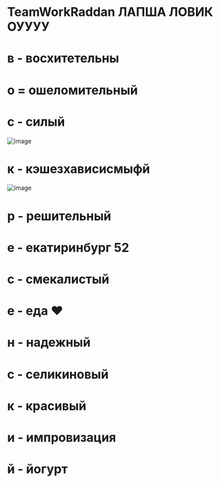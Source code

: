 
# TeamWorkRaddan ЛАПША ЛОВИК ОУУУУ
# в - восхитетельны 
# о = ошеломительный
# с - силый 
![image](https://github.com/user-attachments/assets/90a2ff29-6e01-4984-97e2-cd913778ec40)
# к - кэшезхависисмыфй 
![image](https://github.com/user-attachments/assets/2b2d0b32-accc-4872-ac68-925e77f542ba)
# р - решительный 
# е - екатиринбург 52 
# с - смекалистый 
# е - еда ❤️ 
# н - надежный 
# с - селикиновый 
# к - красивый
# и - импровизация 
# й  - йогурт
